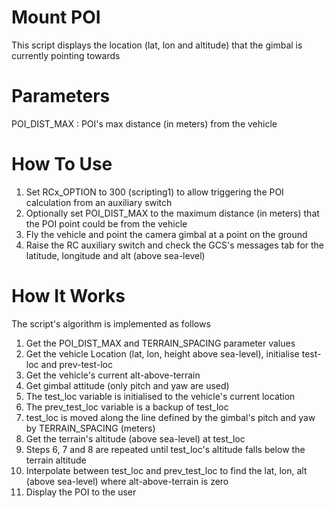 # Mount POI

This script displays the location (lat, lon and altitude) that the gimbal is currently pointing towards

# Parameters

POI_DIST_MAX : POI's max distance (in meters) from the vehicle

# How To Use

1. Set RCx_OPTION to 300 (scripting1) to allow triggering the POI calculation from an auxiliary switch
2. Optionally set POI_DIST_MAX to the maximum distance (in meters) that the POI point could be from the vehicle
3. Fly the vehicle and point the camera gimbal at a point on the ground
4. Raise the RC auxiliary switch and check the GCS's messages tab for the latitude, longitude and alt (above sea-level)

# How It Works

The script's algorithm is implemented as follows

1. Get the POI_DIST_MAX and TERRAIN_SPACING parameter values
2. Get the vehicle Location (lat, lon, height above sea-level), initialise test-loc and prev-test-loc
3. Get the vehicle's current alt-above-terrain
4. Get gimbal attitude (only pitch and yaw are used)
5. The test_loc variable is initialised to the vehicle's current location
6. The prev_test_loc variable is a backup of test_loc
7. test_loc is moved along the line defined by the gimbal's pitch and yaw by TERRAIN_SPACING (meters)
8. Get the terrain's altitude (above sea-level) at test_loc
9. Steps 6, 7 and 8 are repeated until test_loc's altitude falls below the terrain altitude
10. Interpolate between test_loc and prev_test_loc to find the lat, lon, alt (above sea-level) where alt-above-terrain is zero
11. Display the POI to the user
